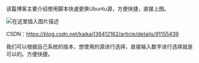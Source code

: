 
该篇博客主要介绍使用脚本快速更换Ubuntu源，方便快捷，直接上图。

![在这里插入图片描述](https://img-blog.csdnimg.cn/20190107152645686.gif)

CSDN：https://blog.csdn.net/kaikai136412162/article/details/91155439

我们可以根据自己系统的版本，想使用的源进行选择，直接输入数字进行选择就是可以的。方便快捷。




